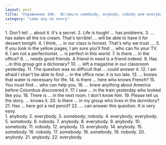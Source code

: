 ```yaml
---
layout: post
title: "Упражнение 100.  Вставьте somebody, anybody, nobody или everybody."
category: "some any no every"
---
```

<section class="question">
1. Don't tell ... about it. It's a secret. 2. Life is tough! ... has problems. 3. ... has eaten all the ice cream. That's terrible! ... will be able to have it for dessert tonight. 4. I think, ... in our class is honest. That's why we trust .... 5. If you look in the yellow pages, I am sure you'll find ... who can fix your TV. 6. I am not a perfectionist. ... is perfect in this world. 7. Is there ... in the office? 8. ... needs good friends. A friend in need is a friend indeed. 9. Has ...in this group got a dictionary? 10. ... left a magazine in our classroom yesterday. 11. The question was so difficult that ... could answer it. 12. I am afraid I shan't be able to find ... in the office now: it is too late. 13. ... knows that water is necessary for life. 14. Is there ... here who knows French? 15. You must find ... who can help you. 16. ... knew anything about America before Columbus discovered it. 17. I saw ... in the train yesterday who looked like you. 18. There is ... in the next room. I don't know him. 19. Please tell us the story. ... knows it. 20. Is there ... in my group who lives in the dormitory? 21. Has ... here got a red pencil? 22. ... can answer this question. It is very easy.
</section>

<section class="answer">
1. anybody. 2. everybody. 3. somebody; nobody. 4. everybody; everybody. 5. somebody. 6. nobody. 7. anybody. 8. everybody. 9. anybody. 10. somebody. 11. nobody. 12. anybody. 13. everybody. 14. anybody. 15. somebody. 16. nobody. 17. somebody. 18. somebody. 19. nobody. 20. anybody. 21. anybody. 22. everybody.
</section>